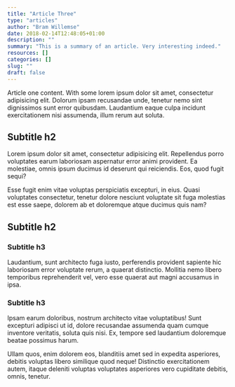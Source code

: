```yaml
---
title: "Article Three"
type: "articles"
author: "Bram Willemse"
date: 2018-02-14T12:48:05+01:00
description: ""
summary: "This is a summary of an article. Very interesting indeed."
resources: []
categories: []
slug: ""
draft: false
---
```


<p class="lead">Article one content. With some lorem ipsum dolor sit amet, consectetur adipisicing elit. Dolorum ipsam recusandae unde, tenetur nemo sint dignissimos sunt error quibusdam. Laudantium eaque culpa incidunt exercitationem nisi assumenda, illum rerum aut soluta.</p>

<!--more-->

## Subtitle h2
Lorem ipsum dolor sit amet, consectetur adipisicing elit. Repellendus porro voluptates earum laboriosam aspernatur error animi provident. Ea molestiae, omnis ipsum ducimus id deserunt qui reiciendis. Eos, quod fugit sequi?

Esse fugit enim vitae voluptas perspiciatis excepturi, in eius. Quasi voluptates consectetur, tenetur dolore nesciunt voluptate sit fuga molestias est esse saepe, dolorem ab et doloremque atque ducimus quis nam?

## Subtitle h2
### Subtitle h3
Laudantium, sunt architecto fuga iusto, perferendis provident sapiente hic laboriosam error voluptate rerum, a quaerat distinctio. Mollitia nemo libero temporibus reprehenderit vel, vero esse quaerat aut magni accusamus in ipsa.

### Subtitle h3
Ipsam earum doloribus, nostrum architecto vitae voluptatibus! Sunt excepturi adipisci ut id, dolore recusandae assumenda quam cumque inventore veritatis, soluta quis nisi. Ex, tempore sed laudantium doloremque beatae possimus harum.

Ullam quos, enim dolorem eos, blanditiis amet sed in expedita asperiores, debitis voluptas libero similique quod neque! Distinctio exercitationem autem, itaque deleniti voluptas voluptates asperiores vero cupiditate debitis, omnis, tenetur.
